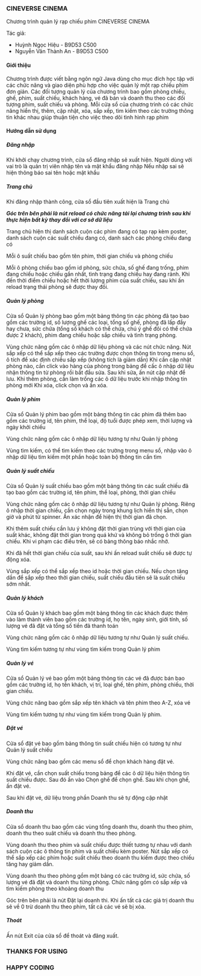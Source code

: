 ### CINEVERSE CINEMA

Chương trình quản lý rạp chiếu phim CINEVERSE CINEMA

Tác giả: 
- Huỳnh Ngọc Hiệu - B9D53 C500
- Nguyễn Văn Thành An - B9D53 C500

#### Giới thiệu
Chương trình được viết bằng ngôn ngữ Java dùng cho mục đích học tập với các chức năng và giao diện phù hợp cho việc quản lý một rạp chiếu phim đơn giản.
Các đối tượng quản lý của chương trình bao gồm phòng chiếu, ghế, phim, suất chiếu, khách hàng, vé đã bán và doanh thu theo các đối tượng phim, suất chiếu và phòng.
Mỗi cửa sổ của chương trình có các chức năng hiển thị, thêm, cập nhật, xóa, sắp xếp, tìm kiếm theo các trường thông tin khác nhau giúp thuận tiện cho việc theo dõi tình hình rạp phim

#### Hướng dẫn sử dụng
##### Đăng nhập
Khi khởi chạy chương trình, cửa sổ đăng nhập sẽ xuất hiện. Người dùng với vai trò là quản trị viên nhập tên và mật khẩu đăng nhập
Nếu nhập sai sẽ hiện thông báo sai tên hoặc mật khẩu
##### Trang chủ
Khi đăng nhập thành công, cửa sổ đầu tiên xuất hiện là Trang chủ

***Góc trên bên phải là nút reload có chức năng tải lại chương trình sau khi thực hiện bất kỳ thay đổi với cơ sở dữ liệu***

Trang chủ hiện thị danh sách cuộn các phim đang có tạp rạp kèm poster, danh sách cuộn các suất chiếu đang có, danh sách các phòng chiếu đang có

Mỗi ô suất chiếu bao gồm tên phim, thời gian chiếu và phòng chiếu

Mỗi ô phòng chiếu bao gồm id phòng, sức chứa, số ghế đang trống, phim đang chiếu hoặc chiếu gần nhất, tình trạng đang chiếu hay đang rảnh. Khi đến thời điểm chiếu hoặc hết thời lượng phim của suất chiếu, sau khi ấn reload trạng thái phòng sẽ được thay đối.
##### Quản lý phòng
Cửa sổ Quản lý phòng bao gồm một bảng thông tin các phòng đã tạo bao gồm các trường id, số lượng ghế các loại, tổng số ghế, phòng đã lấp đầy hay chưa, sức chứa (tổng số khách có thể chứa, chú ý ghế đôi có thể chứa được 2 khách), phim đang chiếu hoặc sắp chiếu và tình trạng phòng.

Vùng chức năng gồm các ô nhập dữ liệu phòng và các nút chức năng. Nút sắp xếp có thể sắp xếp theo các trường được chọn thông tin trong menu sổ, ô tích để xác định chiều sắp xếp (không tích là giảm dần)
Khi cần cập nhật phòng nào, cần click vào hàng của phòng trong bảng để cấc ô nhập dữ liệu nhận thông tin từ phòng rồi bắt đầu sửa. Sau khi sửa, ấn nút cập nhật để lưu.
Khi thêm phòng, cần làm trống các ô dữ liệu trước khi nhập thông tin phòng mới
Khi xóa, click chọn và ấn xóa.
##### Quản lý phim 
Cửa sổ Quản lý phim bao gồm một bảng thông tin các phim đã thêm bao gồm các trường id, tên phim, thể loại, độ tuổi được phép xem, thời lượng và ngày khởi chiếu

Vùng chức năng gồm các ô nhập dữ liệu tương tự như Quản lý phòng

Vùng tìm kiếm, có thể tìm kiếm theo các trường trong menu sổ, nhập vào ô nhập dữ liệu tìm kiếm một phần hoặc toàn bộ thông tin cần tìm
##### Quản lý suất chiếu
Cửa sổ Quản lý suất chiếu bao gồm một bảng thông tin các suất chiếu đã tạo bao gồm các trường id, tên phim, thể loại, phòng, thời gian chiếu

Vùng chức năng gồm các ô nhập dữ liệu tương tự như Quản lý phòng. Riêng ô nhập thời gian chiếu, cần chọn ngày trong khung lịch hiển thị sẵn, chọn giờ và phút từ spinner. Ấn xác nhận để hiện thị thời gian đã chọn.

Khi thêm suất chiếu cần lưu ý không đặt thời gian trùng với thời gian của suất khác, không đặt thời gian trong quá khứ và không bỏ trống ô thời gian chiếu. Khi vi phạm các điều trên, sẽ có bảng thông báo nhắc nhở.

Khi đã hết thời gian chiếu của suất, sau khi ấn reload suất chiếu sẽ được tự động xóa.

Vùng sắp xếp có thể sắp xếp theo id hoặc thời gian chiếu. Nếu chọn tăng dần để sắp xếp theo thời gian chiếu, suất chiếu đầu tiên sẽ là suất chiếu sớm nhất.
##### Quản lý khách
Cửa sổ Quản lý khách bao gồm một bảng thông tin các khách được thêm vào làm thành viên bao gồm các trường id, họ tên, ngày sinh, giới tính, số lượng vé đã đặt và tổng số tiền đã thanh toán

Vùng chức năng gồm các ô nhập dữ liệu tương tự như Quản lý suất chiếu.

Vùng tìm kiếm tương tự như vùng tìm kiếm trong Quản lý phim
##### Quản lý vé
Cửa sổ Quản lý vé bao gồm một bảng thông tin các vé đã được bán bao gồm các trường id, họ tên khách, vị trí, loại ghế, tên phim, phòng chiếu, thời gian chiếu.

Vùng chức năng bao gồm sắp xếp tên khách và tên phim theo A-Z, xóa vé

Vùng tìm kiếm tương tự như vùng tìm kiếm trong Quản lý phim.
##### Đặt vé
Cửa sổ đặt vé bao gồm bảng thông tin suất chiếu hiện có tương tự như Quản lý suất chiếu

Vùng chức năng bao gồm các menu sổ để chọn khách hàng đặt vé.

Khi đặt vé, cần chọn suất chiếu trong bảng để các ô dữ liệu hiện thông tin suất chiếu được. Sau đó ấn vào Chọn ghế để chọn ghế. Sau khi chọn ghế, ấn đặt vé.

Sau khi đặt vé, dữ liệu trong phần Doanh thu sẽ tự động cập nhật
##### Doanh thu
Cửa sổ doanh thu bao gồm các vùng tổng doanh thu, doanh thu theo phim, doanh thu theo suât chiếu và doanh thu theo phòng.

Vùng doanh thu theo phim và suất chiếu được thiết tương tự nhau với danh sách cuộn các ô thông tin phim và suất chiếu kèm poster. Nút sắp xếp có thể sắp xếp các phim hoặc suất chiếu theo doanh thu kiếm được theo chiếu tăng hay giảm dần.

Vùng doanh thu theo phòng gồm một bảng có các trường id, sức chứa, số lượng vé đã đặt và doanh thu từng phòng. Chức năng gồm có sắp xếp và tìm kiếm phòng theo khoảng doanh thu

Góc trên bên phải là nút Đặt lại doanh thi. Khi ấn tất cả các giá trị doanh thu sẽ về 0 trừ doanh thu theo phim, tất cả các vé sẽ bị xóa.
##### Thoát
Ấn nút Exit của cửa sổ để thoát và đăng xuất.


### THANKS FOR USING
### HAPPY CODING
